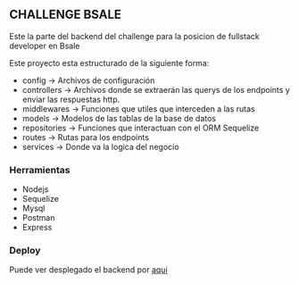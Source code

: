 ## CHALLENGE BSALE

Este la parte del backend del challenge para la posicion de fullstack developer en Bsale

Este proyecto esta estructurado de la siguiente forma:

* config -> Archivos de configuración
* controllers -> Archivos donde se extraerán las querys de los endpoints y enviar las respuestas http.
* middlewares -> Funciones que utiles que interceden a las rutas
* models -> Modelos de las tablas de la base de datos
* repositories -> Funciones que interactuan con el ORM Sequelize
* routes -> Rutas para los endpoints
* services -> Donde va la logica del negocio

### Herramientas

- Nodejs
- Sequelize
- Mysql
- Postman
- Express

### Deploy

Puede ver desplegado el backend por [aqui](https://bsale-cart.herokuapp.com)

